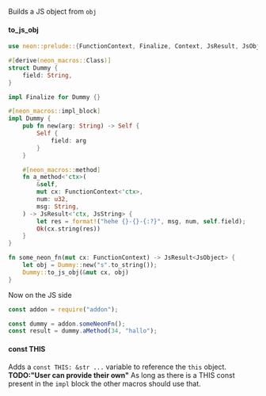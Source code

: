 Builds a JS object from `obj`

#### to_js_obj

```rust
use neon::prelude::{FunctionContext, Finalize, Context, JsResult, JsObject, JsString};

#[derive(neon_macros::Class)]
struct Dummy {
    field: String,
}

impl Finalize for Dummy {}

#[neon_macros::impl_block]
impl Dummy {
    pub fn new(arg: String) -> Self {
        Self {
            field: arg
        }
    }

    #[neon_macros::method]
    fn a_method<'ctx>(
        &self,
        mut cx: FunctionContext<'ctx>,
        num: u32,
        msg: String,
    ) -> JsResult<'ctx, JsString> {
        let res = format!("hehe {}-{}-{:?}", msg, num, self.field);
        Ok(cx.string(res))
    }
}

fn some_neon_fn(mut cx: FunctionContext) -> JsResult<JsObject> {
    let obj = Dummy::new("s".to_string());
    Dummy::to_js_obj(&mut cx, obj)
}

```

Now on the JS side

```js
const addon = require("addon");

const dummy = addon.someNeonFn();
const result = dummy.aMethod(34, "hallo");
```

#### const THIS

Adds a `const THIS: &str ...` variable to reference the `this` object.\
**TODO:"User can provide their own"** As long as there is a THIS const present
in the `impl` block the other macros should use that.
